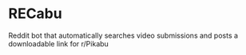 # RECabu
Reddit bot that automatically searches video submissions and posts a downloadable link for r/Pikabu
